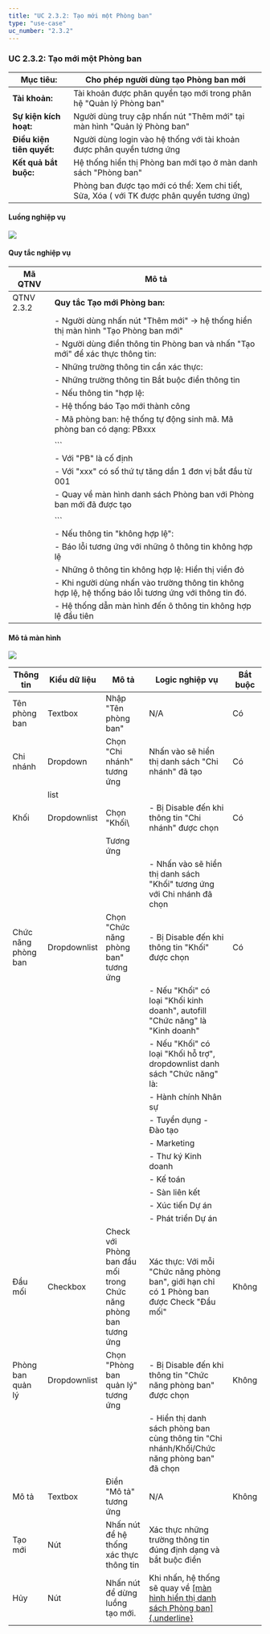```yaml
---
title: "UC 2.3.2: Tạo mới một Phòng ban"
type: "use-case"
uc_number: "2.3.2"
---
```


### UC 2.3.2: Tạo mới một Phòng ban

| **Mục tiêu:** | Cho phép người dùng tạo Phòng ban mới |
| --- | --- |
| **Tài khoản:** | Tài khoản được phân quyền tạo mới trong phân hệ "Quản lý Phòng ban" |
| **Sự kiện kích hoạt:** | Người dùng truy cập nhấn nút "Thêm mới" tại màn hình "Quản lý Phòng ban" |
| **Điều kiện tiên quyết:** | Người dùng login vào hệ thống với tài khoản được phân quyền tương ứng |
| **Kết quả bắt buộc:** | Hệ thống hiển thị Phòng ban mới tạo ở màn danh sách "Phòng ban" |
|  | Phòng ban được tạo mới có thể: Xem chi tiết, Sửa, Xóa ( với TK được phân quyền tương ứng) |

#### Luồng nghiệp vụ

![](media/image94.png)

#### Quy tắc nghiệp vụ

| **Mã QTNV** | **Mô tả** |
| --- | --- |
| QTNV 2.3.2 | **Quy tắc Tạo mới Phòng ban:** |
|  | - Người dùng nhấn nút "Thêm mới" -\> hệ thống hiển thị màn hình "Tạo Phòng ban mới" |
|  | - Người dùng điền thông tin Phòng ban và nhấn "Tạo mới" để xác thực thông tin: |
|  | - Những trường thông tin cần xác thực: |
|  | - Những trường thông tin Bắt buộc điền thông tin |
|  | - Nếu thông tin "hợp lệ: |
|  | - Hệ thống báo Tạo mới thành công |
|  | - Mã phòng ban: hệ thống tự động sinh mã. Mã phòng ban có dạng: PBxxx |
|  | <!-- --> |
|  | ``` |
|  | - Với "PB" là cố định |
|  | - Với "xxx" có số thứ tự tăng dần 1 đơn vị bắt đầu từ 001 |
|  | - Quay về màn hình danh sách Phòng ban với Phòng ban mới đã được tạo |
|  | <!-- --> |
|  | ``` |
|  | - Nếu thông tin "không hợp lệ": |
|  | - Báo lỗi tương ứng với những ô thông tin không hợp lệ |
|  | - Những ô thông tin không hợp lệ: Hiển thị viền đỏ |
|  | - Khi người dùng nhấn vào trường thông tin không hợp lệ, hệ thống báo lỗi tương ứng với thông tin đó. |
|  | - Hệ thống dẫn màn hình đến ô thông tin không hợp lệ đầu tiên |

#### Mô tả màn hình

![](media/image90.png)

| **Thông tin** | **Kiểu dữ liệu** | **Mô tả** | **Logic nghiệp vụ** | **Bắt buộc** |
| --- | --- | --- | --- | --- |
| Tên phòng ban | Textbox | Nhập "Tên phòng ban" | N/A | Có |
| Chi nhánh | Dropdown | Chọn "Chi nhánh" tương ứng | Nhấn vào sẽ hiển thị danh sách "Chi nhánh" đã tạo | Có |
|  | list |  |  |  |
| Khối | Dropdownlist | Chọn "Khối\ | \- Bị Disable đến khi thông tin "Chi nhánh" được chọn | Có |
|  |  | Tương ứng |  |  |
|  |  |  | \- Nhấn vào sẽ hiển thị danh sách "Khối" tương ứng với Chi nhánh đã chọn |  |
| Chức năng phòng ban | Dropdownlist | Chọn "Chức năng phòng ban" tương ứng | \- Bị Disable đến khi thông tin "Khối" được chọn | Có |
|  |  |  | \- Nếu "Khối" có loại "Khối kinh doanh", autofill "Chức năng" là "Kinh doanh" |  |
|  |  |  | \- Nếu "Khối" có loại "Khối hỗ trợ", dropdownlist danh sách "Chức năng" là: |  |
|  |  |  | - Hành chính Nhân sự |  |
|  |  |  | - Tuyển dụng - Đào tạo |  |
|  |  |  | - Marketing |  |
|  |  |  | - Thư ký Kinh doanh |  |
|  |  |  | - Kế toán |  |
|  |  |  | - Sàn liên kết |  |
|  |  |  | - Xúc tiến Dự án |  |
|  |  |  | - Phát triển Dự án |  |
| Đầu mối | Checkbox | Check với Phòng ban đầu mối trong Chức năng phòng ban tương ứng | Xác thực: Với mỗi "Chức năng phòng ban", giới hạn chỉ có 1 Phòng ban được Check "Đầu mối" | Không |
| Phòng ban quản lý | Dropdownlist | Chọn "Phòng ban quản lý" tương ứng | \- Bị Disable đến khi thông tin "Chức năng phòng ban" được chọn | Không |
|  |  |  | \- Hiển thị danh sách phòng ban cùng thông tin "Chi nhánh/Khối/Chức năng phòng ban" đã chọn |  |
| Mô tả | Textbox | Điền "Mô tả" tương ứng | N/A | Không |
| Tạo mới | Nút | Nhấn nút để hệ thống xác thực thông tin | Xác thực những trường thông tin đúng định dạng và bắt buộc điền |  |
| Hủy | Nút | Nhấn nút để dừng luồng tạo mới. | Khi nhấn, hệ thống sẽ quay về [[màn hình hiển thị danh sách Phòng ban]{.underline}](#uc-2.3.1-xem-danh-sách-tìm-kiếm-phòng-ban) |  |
